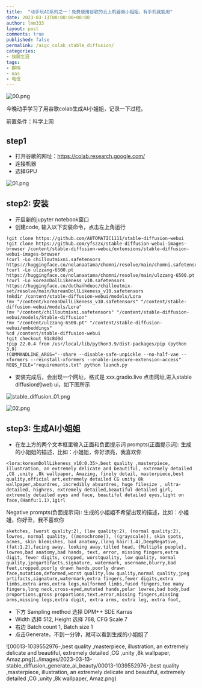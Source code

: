 ```yaml
---
title:  "动手玩AI系列之一：免费使用谷歌的云上机器画小姐姐，有手机就能用"
date: 2023-03-13T00:00:00+08:00
author: lmm333
layout: post
comments: true
published: false
permalink: /aigc_colab_stable_diffusion/
categories:
- 挨踢生涯
tags:
- 群晖
- nas
- 电信
---
```

![00.png](../images/2023/2023-03-13-stable_diffusion_generate_ai_beauty/00.png)

今晚动手学习了用谷歌colab生成AI小姐姐，记录一下过程。

<!--more-->
前置条件：科学上网

## step1
- 打开谷歌的网址：https://colab.research.google.com/
- 连接机器
- 选择GPU

![01.png](../images/2023/2023-03-13-stable_diffusion_generate_ai_beauty/01.png)

## step2: 安装
- 开启新的jupyter notebook窗口
- 创建code, 输入以下安装命令，点击左上角运行
```shell
!git clone https://github.com/AUTOMATIC1111/stable-diffusion-webui
!git clone https://github.com/yfszzx/stable-diffusion-webui-images-browser /content/stable-diffusion-webui/extensions/stable-diffusion-webui-images-browser
!curl -Lo chilloutmixni.safetensors https://huggingface.co/nolanaatama/chomni/resolve/main/chomni.safetensors
!curl -Lo ulzzang-6500.pt https://huggingface.co/nolanaatama/chomni/resolve/main/ulzzang-6500.pt
!curl -Lo koreanDollLikeness_v10.safetensors https://huggingface.co/duthanhduoc/chilloutmix-set/resolve/main/koreanDollLikeness_v10.safetensors
!mkdir /content/stable-diffusion-webui/models/Lora
!mv "/content/koreanDollLikeness_v10.safetensors" "/content/stable-diffusion-webui/models/Lora"
!mv "/content/chilloutmixni.safetensors" "/content/stable-diffusion-webui/models/Stable-diffusion"
!mv "/content/ulzzang-6500.pt" "/content/stable-diffusion-webui/embeddings"
%cd /content/stable-diffusion-webui
!git checkout 91c8d0d
!pip 22.0.4 from /usr/local/lib/python3.9/dist-packages/pip (python 3.9)
!COMMANDLINE_ARGS="--share --disable-safe-unpickle --no-half-vae --xformers --reinstall-xformers --enable-insecure-extension-access" REQS_FILE="requirements.txt" python launch.py

```
- 安装完成后，会出现一个网址，格式是 xxx.gradio.live 点击网址,进入stable diffusion的web ui，如下图所示

![stable_diffusion_01.png](../images/2023/2023-03-13-stable_diffusion_generate_ai_beauty/stable_diffusion_01.png)

![02.png](../images/2023/2023-03-13-stable_diffusion_generate_ai_beauty/02.png)

## step3: 生成AI小姐姐
- 在左上方的两个文本框里输入正面和负面提示词
prompts(正面提示词): 生成的小姐姐的描述，比如：小姐姐，你好漂亮，我喜欢你
```
<lora:koreanDollLikeness_v10:0.35>,best quality ,masterpiece, illustration, an extremely delicate and beautiful, extremely detailed ,CG ,unity ,8k wallpaper, Amazing, finely detail, masterpiece,best quality,official art,extremely detailed CG unity 8k wallpaper,absurdres, incredibly absurdres, huge filesize , ultra-detailed, highres, extremely detailed,beautiful detailed girl, extremely detailed eyes and face, beautiful detailed eyes,light on face,(Hanfu:1.1),1girl
```
Negative prompts(负面提示词): 生成的小姐姐不希望出现的描述，比如：小姐姐，你好丑，我不喜欢你
```
sketches, (worst quality:2), (low quality:2), (normal quality:2), lowres, normal quality, ((monochrome)), ((grayscale)), skin spots, acnes, skin blemishes, bad anatomy,(long hair:1.4),DeepNegative,(fat:1.2),facing away, looking away,tilted head, {Multiple people}, lowres,bad anatomy,bad hands, text, error, missing fingers,extra digit, fewer digits, cropped, worstquality, low quality, normal quality,jpegartifacts,signature, watermark, username,blurry,bad feet,cropped,poorly drawn hands,poorly drawn face,mutation,deformed,worst quality,low quality,normal quality,jpeg artifacts,signature,watermark,extra fingers,fewer digits,extra limbs,extra arms,extra legs,malformed limbs,fused fingers,too many fingers,long neck,cross-eyed,mutated hands,polar lowres,bad body,bad proportions,gross proportions,text,error,missing fingers,missing arms,missing legs,extra digit, extra arms, extra leg, extra foot,
```
- 下方 Sampling method 选择 DPM++ SDE Karras
- Width 选择 512, Height 选择 768, CFG Scale 7 
- 右边 Batch count 1, Batch size 1 
- 点击Generate，不到一分钟，就可以看到生成的小姐姐了

![00013-1039552976-,best quality ,masterpiece, illustration, an extremely delicate and beautiful, extremely detailed ,CG ,unity ,8k wallpaper, Amaz.png](../images/2023-03-13-stable_diffusion_generate_ai_beauty/00013-1039552976-,best quality ,masterpiece, illustration, an extremely delicate and beautiful, extremely detailed ,CG ,unity ,8k wallpaper, Amaz.png)
